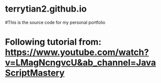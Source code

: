# terrytian2.github.io

#This is the source code for my personal portfolio
# Following tutorial from: https://www.youtube.com/watch?v=LMagNcngvcU&ab_channel=JavaScriptMastery
